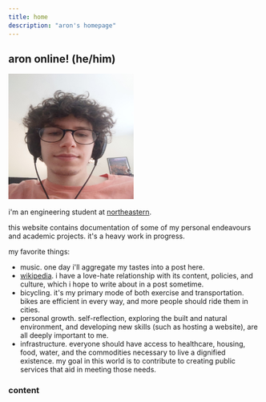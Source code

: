 ```yaml
---
title: home
description: "aron's homepage"
---
```


## aron online! (he/him)

<img id="headshot" src="/images/headshot.jpg" width="250" height="250">

i'm an engineering student at [northeastern](https://en.wikipedia.org/wiki/Northeastern_University/). 

this website contains documentation of some of my personal endeavours and academic projects. it's a heavy work in progress.

my favorite things:
- music. one day i'll aggregate my tastes into a post here.
- [wikipedia](https://www.wikipedia.org/). i have a love-hate relationship with its content, policies, and culture, which i hope to write about in a post sometime. 
- bicycling. it's my primary mode of both exercise and transportation. bikes are efficient in every way, and more people should ride them in cities.
- personal growth. self-reflection, exploring the built and natural environment, and developing new skills (such as hosting a website), are all deeply important to me. 
- infrastructure. everyone should have access to healthcare, housing, food, water, and the commodities necessary to live a dignified existence. my goal in this world is to contribute to creating public services that aid in meeting those needs.

### content
